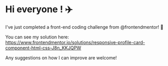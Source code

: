 # Hi everyone ! :airplane:

I've just completed a front-end coding challenge from @frontendmentor! 🎉

You can see my solution here: https://www.frontendmentor.io/solutions/responsive-profile-card-component-html-css-J8n_KKJQPW

Any suggestions on how I can improve are welcome!
